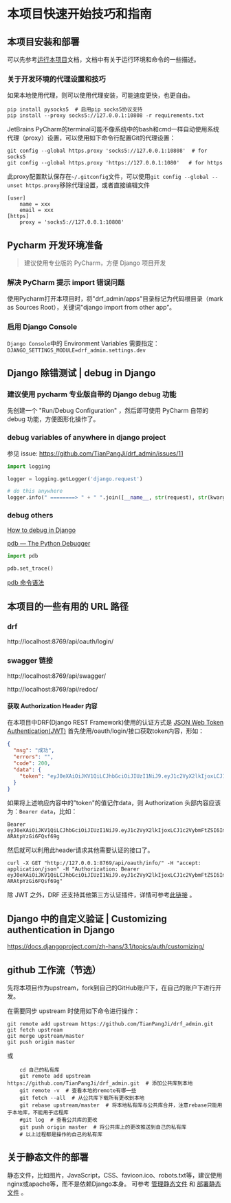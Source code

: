 # 本项目快速开始技巧和指南

## 本项目安装和部署

可以先参考[运行本项目](run_drf.md)文档，文档中有关于运行环境和命令的一些描述。

### 关于开发环境的代理设置和技巧

如果本地使用代理，则可以使用代理安装，可能速度更快，也更自由。

```shell
pip install pysocks5  # 启用pip socks5协议支持
pip install --proxy socks5://127.0.0.1:10808 -r requirements.txt
```

JetBrains PyCharm的terminal可能不像系统中的bash和cmd一样自动使用系统代理（proxy）设置，可以使用如下命令行配置Git的代理设置：
```shell
git config --global https.proxy 'socks5://127.0.0.1:10808'  # for socks5
git config --global https.proxy 'https://127.0.0.1:1080'   # for https
```

此proxy配置默认保存在`~/.gitconfig`文件，可以使用`git config --global --unset https.proxy`移除代理设置，或者直接编辑文件
```text
[user]
    name = xxx
    email = xxx
[https]
	proxy = 'socks5://127.0.0.1:10808'
```

## Pycharm 开发环境准备

> 建议使用专业版的 PyCharm，方便 Django 项目开发

### 解决 PyCharm 提示 import 错误问题

使用Pycharm打开本项目时，将"drf_admin/apps"目录标记为代码根目录（mark as Sources Root），关键词"django import from other app”。

### 启用 Django Console

`Django Console`中的 Environment Variables 需要指定：`DJANGO_SETTINGS_MODULE=drf_admin.settings.dev`

## Django 除错测试 | debug in Django

### 建议使用 pycharm 专业版自带的 Django debug 功能

先创建一个 "Run/Debug Configuration" ，然后即可使用 PyCharm 自带的 debug 功能，方便图形化操作了。

### debug variables of anywhere in django project

参见 issue: https://github.com/TianPangJi/drf_admin/issues/11

```python
import logging

logger = logging.getLogger('django.request')

# do this anywhere
logger.info(" ========> " + " ".join([__name__, str(request), str(kwargs)]))
```

### debug others

[How to debug in Django](https://stackoverflow.com/questions/1118183/how-to-debug-in-django-the-good-way)

[pdb — The Python Debugger](https://docs.python.org/3/library/pdb.html)

```python
import pdb

pdb.set_trace()
```

[pdb 命令语法](https://docs.python.org/3/library/pdb.html#debugger-commands)

## 本项目的一些有用的 URL 路径

### drf

http://localhost:8769/api/oauth/login/

### swagger 链接

http://localhost:8769/api/swagger/

http://localhost:8769/api/redoc/

#### 获取 Authorization Header 内容

在本项目中DRF(Django REST Framework)使用的认证方式是 [JSON Web Token Authentication(JWT)](https://django-rest-framework-simplejwt.readthedocs.io/en/latest/getting_started.html#usage)
首先使用/oauth/login/接口获取token内容，形如：
```json
{
  "msg": "成功",
  "errors": "",
  "code": 200,
  "data": {
    "token": "eyJ0eXAiOiJKV1QiLCJhbGciOiJIUzI1NiJ9.eyJ1c2VyX2lkIjoxLCJ1c2VybmFtZSI6ImFkbWluIiwiZXhwIjoxNjE0MDY5NzkxLCJlbWFpbCI6InViZXJ1cmV5X3Vwc0AxNjMuY29tIiwib3JpZ19pYXQiOjE2MTM5ODMzOTF9.r1q4xhItyocOHvzXmd2aQQf6P-ARAtpYzGi6FQsf69g"
  }
}
```
如果将上述响应内容中的"token"的值记作data，则 Authorization 头部内容应该为：`Bearer data`，比如：
```text
Bearer eyJ0eXAiOiJKV1QiLCJhbGciOiJIUzI1NiJ9.eyJ1c2VyX2lkIjoxLCJ1c2VybmFtZSI6ImFkbWluIiwiZXhwIjoxNjE0MDY5NzkxLCJlbWFpbCI6InViZXJ1cmV5X3Vwc0AxNjMuY29tIiwib3JpZ19pYXQiOjE2MTM5ODMzOTF9.r1q4xhItyocOHvzXmd2aQQf6P-ARAtpYzGi6FQsf69g
```
然后就可以利用此header请求其他需要认证的接口了。
```shell
curl -X GET "http://127.0.0.1:8769/api/oauth/info/" -H "accept: application/json" -H "Authorization: Bearer eyJ0eXAiOiJKV1QiLCJhbGciOiJIUzI1NiJ9.eyJ1c2VyX2lkIjoxLCJ1c2VybmFtZSI6ImFkbWluIiwiZXhwIjoxNjE0MDY5NzkxLCJlbWFpbCI6InViZXJ1cmV5X3Vwc0AxNjMuY29tIiwib3JpZ19pYXQiOjE2MTM5ODMzOTF9.r1q4xhItyocOHvzXmd2aQQf6P-ARAtpYzGi6FQsf69g"
```

除 JWT 之外，DRF 还支持其他第三方认证插件，详情可参考[此链接](https://www.django-rest-framework.org/api-guide/authentication/) 。


## Django 中的自定义验证 | Customizing authentication in Django

https://docs.djangoproject.com/zh-hans/3.1/topics/auth/customizing/

## github 工作流（节选）

先将本项目作为upstream，fork到自己的GitHub账户下，在自己的账户下进行开发。

在需要同步 upstream 时使用如下命令进行操作：

```shell
git remote add upstream https://github.com/TianPangJi/drf_admin.git
git fetch upstream
git merge upstream/master
git push origin master
```

或

```shell
    cd 自己的私有库
    git remote add upstream https://github.com/TianPangJi/drf_admin.git  # 添加公共库到本地
    git remote -v  # 查看本地的remote有哪一些
    git fetch --all  # 从公共库下载所有更改到本地
    git rebase upstream/master  # 将本地私有库与公共库合并，注意rebase只能用于本地库，不能用于远程库
    #git log  # 查看公共库的更改
    git push origin master  # 将公共库上的更改推送到自己的私有库
    # 以上过程都是操作的自己的私有库
```

## 关于静态文件的部署

静态文件，比如图片，JavaScript，CSS、favicon.ico、robots.txt等，建议使用nginx或apache等，而不是依赖Django本身。
可参考 [管理静态文件](https://docs.djangoproject.com/zh-hans/3.1/howto/static-files/) 和 [部署静态文件](https://docs.djangoproject.com/zh-hans/3.1/howto/static-files/deployment/) 。
